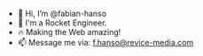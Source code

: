 - 👋 Hi, I’m @fabian-hanso
- 🚀 I'm a Rocket Engineer.
- 🔥 Making the Web amazing!
- 📫 Message me via: f.hanso@revice-media.com
